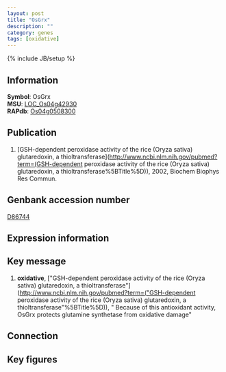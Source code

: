 ```yaml
---
layout: post
title: "OsGrx"
description: ""
category: genes
tags: [oxidative]
---
```

{% include JB/setup %}

## Information
__Symbol__: OsGrx  
__MSU__: [LOC_Os04g42930](http://rice.plantbiology.msu.edu/cgi-bin/ORF_infopage.cgi?orf=LOC_Os04g42930)  
__RAPdb__: [Os04g0508300](http://rapdb.dna.affrc.go.jp/viewer/gbrowse_details/irgsp1?name=Os04g0508300)  

## Publication
1. [GSH-dependent peroxidase activity of the rice (Oryza sativa) glutaredoxin, a thioltransferase](http://www.ncbi.nlm.nih.gov/pubmed?term=(GSH-dependent peroxidase activity of the rice (Oryza sativa) glutaredoxin, a thioltransferase%5BTitle%5D)), 2002, Biochem Biophys Res Commun.

## Genbank accession number
[D86744](http://www.ncbi.nlm.nih.gov/nuccore/D86744)

## Expression information

## Key message
1. __oxidative__, ["GSH-dependent peroxidase activity of the rice (Oryza sativa) glutaredoxin, a thioltransferase"](http://www.ncbi.nlm.nih.gov/pubmed?term=("GSH-dependent peroxidase activity of the rice (Oryza sativa) glutaredoxin, a thioltransferase"%5BTitle%5D)), " Because of this antioxidant activity, OsGrx protects glutamine synthetase from oxidative damage"

## Connection

## Key figures


